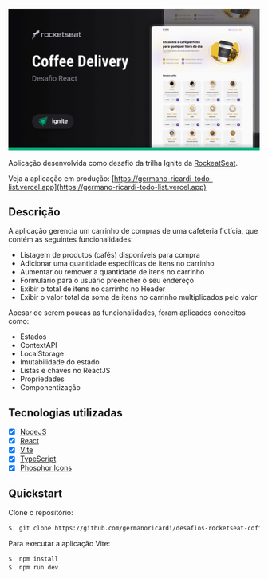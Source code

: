 ![Capa da aplicação](./app-cover.png)

Aplicação desenvolvida como desafio da trilha Ignite da [RockeatSeat](https://rocketseat.com.br/?utm_source=aluno&utm_medium=germano-ricardi&utm_campaign=dev_fullstack).

Veja a aplicação em produção:
[https://germano-ricardi-todo-list.vercel.app](https://germano-ricardi-todo-list.vercel.app)

## Descrição  

A aplicação gerencia um carrinho de compras de uma cafeteria fictícia, que contém as seguintes funcionalidades:
*   Listagem de produtos (cafés) disponíveis para compra
*   Adicionar uma quantidade específicas de itens no carrinho
*   Aumentar ou remover a quantidade de itens no carrinho
*   Formulário para o usuário preencher o seu endereço
*   Exibir o total de itens no carrinho no Header
*   Exibir o valor total da soma de itens no carrinho multiplicados pelo valor

Apesar de serem poucas as funcionalidades, foram aplicados conceitos como:
*   Estados
*   ContextAPI
*   LocalStorage
*   Imutabilidade do estado
*   Listas e chaves no ReactJS
*   Propriedades
*   Componentização

## Tecnologias utilizadas

* [x] [NodeJS](https://nodejs.org/en/)
* [x] [React](https://reactjs.org/)
* [x] [Vite](https://vitejs.dev/)
* [x] [TypeScript](https://www.typescriptlang.org/)
* [x] [Phosphor Icons](https://phosphoricons.com/)  

## Quickstart
Clone o repositório:
```sh
$  git clone https://github.com/germanoricardi/desafios-rocketseat-coffee-delivery.git
```
Para executar a aplicação Vite:
```sh
$  npm install
$  npm run dev
```